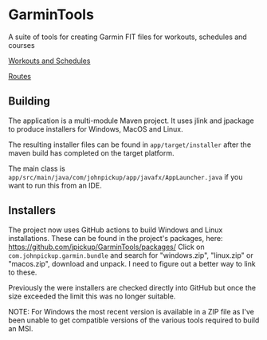 # GarminTools
A suite of tools for creating Garmin FIT files for workouts, schedules and courses

[Workouts and Schedules](./WORKOUTS.md)

[Routes](./ROUTES.md)

## Building
The application is a multi-module Maven project. It uses jlink and jpackage to produce installers for Windows, MacOS and Linux.

The resulting installer files can be found in `app/target/installer` after the maven build has completed on the target platform. 

The main class is `app/src/main/java/com/johnpickup/app/javafx/AppLauncher.java` if you want to run this from an IDE.

## Installers
The project now uses GitHub actions to build Windows and Linux installations. These can be found in the project's packages, 
here: https://github.com/jpickup/GarminTools/packages/
Click on `com.johnpickup.garmin.bundle` and search for "windows.zip", "linux.zip" or "macos.zip", download and unpack. 
I need to figure out a better way to link to these.

Previously the were installers are checked directly into GitHub but once the size exceeded the limit this was no longer
suitable.

NOTE: 
For Windows the most recent version is available in a ZIP file as I've been unable to get compatible versions of 
the various tools required to build an MSI. 
